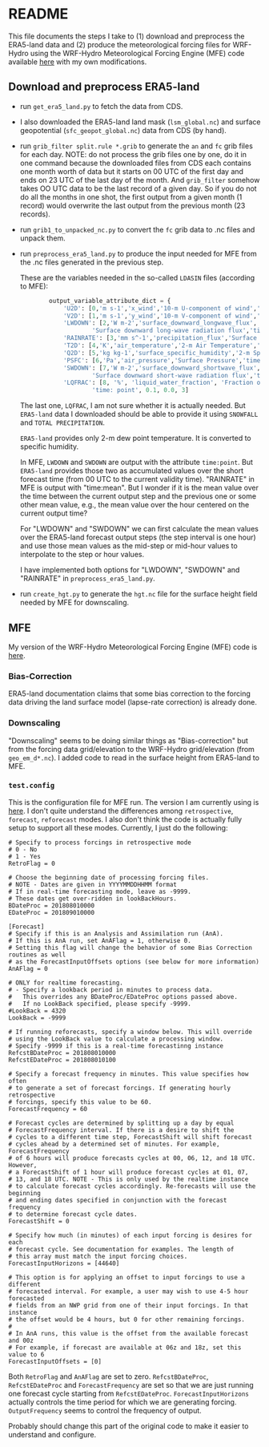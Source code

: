 # README

This file documents the steps I take to (1) download and preprocess the ERA5-land data and (2) produce the meteorological forcing files for WRF-Hydro using the WRF-Hydro Meteorological Forcing Engine (MFE) code available [here](https://github.com/NCAR/WrfHydroForcing) with my own modifications.


## Download and preprocess ERA5-land

- run `get_era5_land.py` to fetch the data from CDS.

- I also downloaded the ERA5-land land mask (`lsm_global.nc`) and surface geopotential (`sfc_geopot_global.nc`) data from CDS (by hand).

- run `grib_filter split.rule *.grib` to generate the `an` and `fc` grib files for each day. NOTE: do not process the grib files one by one, do it in one command because the downloaded files from CDS each contains one month worth of data but it starts on 00 UTC of the first day and ends on 23 UTC of the last day of the month. And `grib_filter` somehow takes OO UTC data to be the last record of a given day. So if you do not do all the months in one shot, the first output from a given month (1 record) would overwrite the last output from the previous month (23 records).

- run `grib1_to_unpacked_nc.py` to convert the `fc` grib data to .nc files and unpack them.

- run `preprocess_era5_land.py` to produce the input needed for MFE from the .nc files generated in the previous step.

    These are the variables needed in the so-called `LDASIN` files (according to MFE):

    ```python
            output_variable_attribute_dict = {
                'U2D': [0,'m s-1','x_wind','10-m U-component of wind','time: point',0.001,0.0,3],
                'V2D': [1,'m s-1','y_wind','10-m V-component of wind','time: point',0.001,0.0,3],
                'LWDOWN': [2,'W m-2','surface_downward_longwave_flux',
                        'Surface downward long-wave radiation flux','time: point',0.001,0.0,3],
                'RAINRATE': [3,'mm s^-1','precipitation_flux','Surface Precipitation Rate','time: mean',1.0,0.0,0],
                'T2D': [4,'K','air_temperature','2-m Air Temperature','time: point',0.01,100.0,2],
                'Q2D': [5,'kg kg-1','surface_specific_humidity','2-m Specific Humidity','time: point',0.000001,0.0,6],
                'PSFC': [6,'Pa','air_pressure','Surface Pressure','time: point',0.1,0.0,1],
                'SWDOWN': [7,'W m-2','surface_downward_shortwave_flux',
                        'Surface downward short-wave radiation flux','time: point',0.001,0.0,3],
                'LQFRAC': [8, '%', 'liquid_water_fraction', 'Fraction of precipitation that is liquid vs. frozen',
                        'time: point', 0.1, 0.0, 3]
    ```

    The last one, `LQFRAC`, I am not sure whether it is actually needed. But `ERA5-land` data I downloaded should be able to provide it using `SNOWFALL` and `TOTAL PRECIPITATION`.

    `ERA5-land` provides only 2-m dew point temperature. It is converted to specific humidity.

    In MFE, `LWDOWN` and `SWDOWN` are output with the attribute `time:point`. But `ERA5-land` provides those two as accumulated values over the short forecast time (from 00 UTC to the current validity time). "RAINRATE" in MFE is output with "time:mean". But I wonder if it is the mean value over the time between the current output step and the previous one or some other mean value, e.g., the mean value over the hour centered on the current output time? 

    For "LWDOWN" and "SWDOWN" we can first calculate the mean values over the ERA5-land forecast output steps (the step interval is one hour) and use those mean values as the mid-step or mid-hour values to interpolate to the step or hour values.

    I have implemented both options for "LWDOWN", "SWDOWN" and "RAINRATE" in `preprocess_era5_land.py`. 

- run `create_hgt.py` to generate the `hgt.nc` file for the surface height field needed by MFE for downscaling.

## MFE

My version of the WRF-Hydro Meteorological Forcing Engine (MFE) code is [here](https://code.arm.gov/lasso/lasso-cacti/wrfhydro_forcing_preparation.git).

### Bias-Correction

ERA5-land documentation claims that some bias correction to the forcing data driving the land surface model (lapse-rate correction) is already done.

### Downscaling

"Downscaling" seems to be doing similar things as "Bias-correction" but from the forcing data grid/elevation to the WRF-Hydro grid/elevation (from `geo_em_d*.nc`). I added code to read in the surface height from ERA5-land to MFE.

### `test.config`

This is the configuration file for MFE run. The version I am currently using is [here](https://code.arm.gov/lasso/lasso-cacti/wrfhydro_forcing_preparation/-/blob/era5land/test_d01.config?ref_type=heads). I don't quite understand the differences among `retrospective`, `forecast`, `reforecast` modes. I also don't think the code is actually fully setup to support all these modes. Currently, I just do the following:

```[Retrospective]
# Specify to process forcings in retrospective mode
# 0 - No
# 1 - Yes
RetroFlag = 0

# Choose the beginning date of processing forcing files.
# NOTE - Dates are given in YYYYMMDDHHMM format
# If in real-time forecasting mode, leave as -9999.
# These dates get over-ridden in lookBackHours.
BDateProc = 201808010000
EDateProc = 201809010000

[Forecast]
# Specify if this is an Analysis and Assimilation run (AnA).
# If this is AnA run, set AnAFlag = 1, otherwise 0.
# Setting this flag will change the behavior of some Bias Correction routines as well
# as the ForecastInputOffsets options (see below for more information)
AnAFlag = 0

# ONLY for realtime forecasting.
# - Specify a lookback period in minutes to process data.
#   This overrides any BDateProc/EDateProc options passed above.
#   If no LookBack specified, please specify -9999.
#LookBack = 4320
LookBack = -9999

# If running reforecasts, specify a window below. This will override 
# using the LookBack value to calculate a processing window.
# Specify -9999 if this is a real-time forecastinng instance
RefcstBDateProc = 201808010000
RefcstEDateProc = 201808010100

# Specify a forecast frequency in minutes. This value specifies how often
# to generate a set of forecast forcings. If generating hourly retrospective
# forcings, specify this value to be 60. 
ForecastFrequency = 60

# Forecast cycles are determined by splitting up a day by equal 
# ForecastFrequency interval. If there is a desire to shift the
# cycles to a different time step, ForecastShift will shift forecast
# cycles ahead by a determined set of minutes. For example, ForecastFrequency
# of 6 hours will produce forecasts cycles at 00, 06, 12, and 18 UTC. However,
# a ForecastShift of 1 hour will produce forecast cycles at 01, 07,
# 13, and 18 UTC. NOTE - This is only used by the realtime instance 
# to calculate forecast cycles accordingly. Re-forecasts will use the beginning
# and ending dates specified in conjunction with the forecast frequency
# to determine forecast cycle dates.  
ForecastShift = 0

# Specify how much (in minutes) of each input forcing is desires for each 
# forecast cycle. See documentation for examples. The length of
# this array must match the input forcing choices.
ForecastInputHorizons = [44640]

# This option is for applying an offset to input forcings to use a different
# forecasted interval. For example, a user may wish to use 4-5 hour forecasted
# fields from an NWP grid from one of their input forcings. In that instance
# the offset would be 4 hours, but 0 for other remaining forcings.
#
# In AnA runs, this value is the offset from the available forecast and 00z
# For example, if forecast are available at 06z and 18z, set this value to 6
ForecastInputOffsets = [0]
```

Both `RetroFlag` and `AnAFlag` are set to zero. `RefcstBDateProc`, `RefcstEDateProc` and `ForecastFrequency` are set so that we are just running one forecast cycle starting from `RefcstEDateProc`. `ForecastInputHorizons` actually controls the time period for which we are generating forcing. `OutputFrequency` seems to control the frequency of output. 

Probably should change this part of the original code to make it easier to understand and configure.
